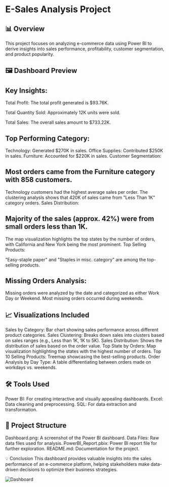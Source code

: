 # E-Sales Analysis Project

## 📊 Overview
This project focuses on analyzing e-commerce data using Power BI to derive insights into sales performance, profitability, customer segmentation, and product popularity.

## 🖼️ Dashboard Preview

## Key Insights:

Total Profit: The total profit generated is $93.76K.

Total Quantity Sold: Approximately 12K units were sold.

Total Sales: The overall sales amount to $733.22K.
## 

## Top Performing Category:

Technology: Generated $270K in sales.
Office Supplies: Contributed $250K in sales.
Furniture: Accounted for $220K in sales.
Customer Segmentation:

## Most orders came from the Furniture category with 858 customers.
Technology customers had the highest average sales per order.
The clustering analysis shows that 420K of sales came from "Less Than 1K" category orders.
Sales Distribution:

## Majority of the sales (approx. 42%) were from small orders less than 1K.
The map visualization highlights the top states by the number of orders, with California and New York being the most prominent.
Top Selling Products:

"Easy-staple paper" and "Staples in misc. category" are among the top-selling products.

## Missing Orders Analysis:

Missing orders were analyzed by the date and categorized as either Work Day or Weekend. Most missing orders occurred during weekends.

## 📈 Visualizations Included
Sales by Category: Bar chart showing sales performance across different product categories.
Sales Clustering: Breaks down sales into clusters based on sales ranges (e.g., Less than 1K, 1K to 5K).
Sales Distribution: Shows the distribution of sales based on the order value.
Top State by Orders: Map visualization highlighting the states with the highest number of orders.
Top 10 Selling Products: Treemap showcasing the best-selling products.
Order Analysis by Day Type: A table differentiating between orders made on workdays vs. weekends.
## 🛠️ Tools Used
Power BI: For creating interactive and visually appealing dashboards.
Excel: Data cleaning and preprocessing.
SQL: For data extraction and transformation.
##
## 📂 Project Structure
Dashboard.png: A screenshot of the Power BI dashboard.
Data Files: Raw data files used for analysis.
PowerBI_Report.pbix: Power BI report file for further exploration.
README.md: Documentation for the project.

💡 Conclusion
This dashboard provides valuable insights into the sales performance of an e-commerce platform, helping stakeholders make data-driven decisions to optimize their business strategies.

![Dashboard](https://github.com/user-attachments/assets/7968f238-b4a1-4b4c-82da-741e8ba9a1e9)
